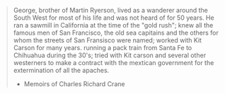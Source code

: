 > George, brother of Martin Ryerson, lived as a wanderer around the South West for most of his life and was not heard of for 50 years. He ran a sawmill in California at the time of the "gold rush"; knew all the famous men of San Francisco, the old sea capitains and the others for whom the streets of San Fransisco were named; worked with Kit Carson for many years. running a pack train from Santa Fe to Chihuahua during the 30's; tried with Kit carson and several other westerners  to make a contract with the mextican government for the extermination of all the apaches.
> 
> - Memoirs of Charles Richard Crane

